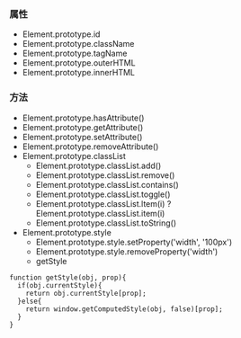 ### 属性
* Element.prototype.id
* Element.prototype.className
* Element.prototype.tagName
* Element.prototype.outerHTML
* Element.prototype.innerHTML

### 方法
* Element.prototype.hasAttribute()
* Element.prototype.getAttribute()
* Element.prototype.setAttribute()
* Element.prototype.removeAttribute()
* Element.prototype.classList
    * Element.prototype.classList.add()
    * Element.prototype.classList.remove()
    * Element.prototype.classList.contains()
    * Element.prototype.classList.toggle()
    * Element.prototype.classList.ltem(i) ? Element.prototype.classList.item(i)
    * Element.prototype.classList.toString()
* Element.prototype.style
    * Element.prototype.style.setProperty('width', '100px')
    * Element.prototype.style.removeProperty('width')
    * getStyle
```
function getStyle(obj, prop){
  if(obj.currentStyle){
    return obj.currentStyle[prop];
  }else{
    return window.getComputedStyle(obj, false)[prop];
  }
}
```
